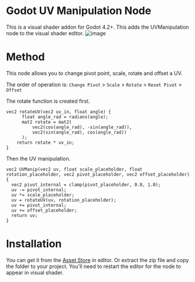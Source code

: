 # Godot UV Manipulation Node
This is a visual shader addon for Godot 4.2+. This adds the UVManipulation node to the visual shader editor.
![image](https://github.com/user-attachments/assets/0c0ec2cc-9635-4e8f-bf48-104f19f1467c)


# Method
This node allows you to change pivot point, scale, rotate and offset a UV.

The order of operation is: `Change Pivot` > `Scale` > `Rotate` > `Reset Pivot` > `Offset`

The rotate function is created first.

    vec2 rotateUV(vec2 uv_in, float angle) {
		  float angle_rad = radians(angle);
		  mat2 rotate = mat2(
			  vec2(cos(angle_rad), -sin(angle_rad)),
			  vec2(sin(angle_rad), cos(angle_rad))
		  );
	  	return rotate * uv_in;
	}

Then the UV manipulation.

    vec2 UVManip(vec2 uv, float scale_placeholder, float rotation_placeholder, vec2 pivot_placeholder, vec2 offset_placeholder) {
      vec2 pivot_internal = clamp(pivot_placeholder, 0.0, 1.0);
      uv -= pivot_internal;
      uv *= scale_placeholder;
      uv = rotateUV(uv, rotation_placeholder);
      uv += pivot_internal;
      uv += offset_placeholder;
      return uv;
	}

# Installation

You can get it from the [Asset Store](https://godotengine.org/asset-library/asset/3648) in editor.
Or extract the zip file and copy the folder to your project. You'll need to restart the editor for the node to appear in visual shader.
